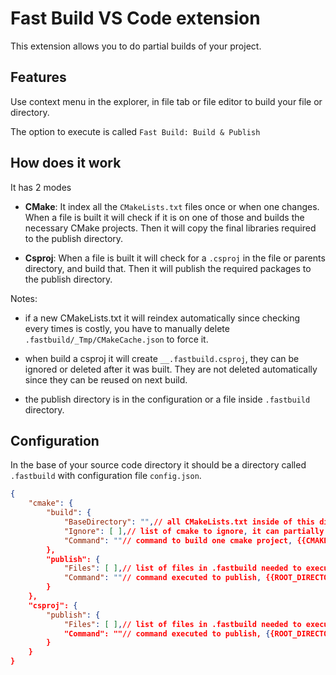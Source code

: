 # Fast Build VS Code extension

This extension allows you to do partial builds of your project.

## Features

Use context menu in the explorer, in file tab or file editor to build your file or directory.

The option to execute is called `Fast Build: Build & Publish`

## How does it work

It has 2 modes

- **CMake**: It index all the `CMakeLists.txt` files once or when one changes.  When a file is built it will check if it is on one of those and builds the necessary CMake projects. Then it will copy the final libraries required to the publish directory.

- **Csproj**: When a file is built it will check for a `.csproj` in the file or parents directory, and build that. Then it will publish the required packages to the publish directory.

Notes:
- if a new CMakeLists.txt it will reindex automatically since checking every times is costly, you have to manually delete `.fastbuild/_Tmp/CMakeCache.json` to force it.

- when build a csproj it will create `__.fastbuild.csproj`, they can be ignored or deleted after it was built. They are not deleted automatically since they can be reused on next build.

- the publish directory is in the configuration or a file inside `.fastbuild` directory.

## Configuration

In the base of your source code directory it should be a directory called `.fastbuild` with configuration file `config.json`.

``` json
{
    "cmake": {
        "build": {
            "BaseDirectory": "",// all CMakeLists.txt inside of this directory or descendents will be considerer for indexing, to know where a file belongs and what are the dependencies
            "Ignore": [ ],// list of cmake to ignore, it can partially path the directory or library name
            "Command": ""// command to build one cmake project, {{CMAKE_DIRECTORY}} is the CMakeLists.txt subdirectory inside BaseDirectory, and {{PROJECT_NAME}} is the name of the library built"
        },
        "publish": {
            "Files": [ ],// list of files in .fastbuild needed to execute the command
            "Command": ""// command executed to publish, {{ROOT_DIRECTORY}} is the directory where .fastbuild is, {{PROJECT_NAME}} is the name for library
        }
    },
    "csproj": {
        "publish": {
            "Files": [ ],// list of files in .fastbuild needed to execute the command, if there is a file with .template on its name {{PACKAGE}} will be replaced with the name of the assembly to publish
            "Command": ""// command executed to publish, {{ROOT_DIRECTORY}} is the directory where .fastbuild is
        }
    }
}
```
